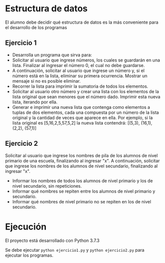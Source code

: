 # Estructura de datos

El alumno debe decidir qué estructura de datos es la más conveniente para el desarrollo de los
programas

## Ejercicio 1

- Desarrolla un programa que sirva para:
- Solicitar al usuario que ingrese números, los cuales se guardarán en una lista. Finalizar al ingresar el
número 0, el cual no debe guardarse.
- A continuación, solicitar al usuario que ingrese un número y, si el número está en la lista, eliminar su
primera ocurrencia. Mostrar un mensaje si no es posible eliminar.
- Recorrer la lista para imprimir la sumatoria de todos los elementos.
- Solicitar al usuario otro número y crear una lista con los elementos de la lista original que sean menores
que el número dado. Imprimir esta nueva lista, iterando por ella.
- Generar e imprimir una nueva lista que contenga como elementos a tuplas de dos elementos, cada una
compuesta por un número de la lista original y la cantidad de veces que aparece en ella. Por ejemplo, si
la lista original es [5,16,2,5,57,5,2] la nueva lista contendrá: [(5,3), (16,1), (2,2), (57,1)]

## Ejercicio 2

Solicitar al usuario que ingrese los nombres de pila de los alumnos de nivel primario de una escuela,
finalizando al ingresar "x". A continuación, solicitar que ingrese los nombres de los alumnos de nivel
secundario, finalizando al ingresar "x".
- Informar los nombres de todos los alumnos de nivel primario y los de nivel secundario, sin repeticiones.
- Informar qué nombres se repiten entre los alumnos de nivel primario y secundario.
- Informar qué nombres de nivel primario no se repiten en los de nivel secundario.

# Ejecución

El proyecto está desarrollado con Python 3.7.3

Se debe ejecutar `python ejercicio1.py` y  `python ejercicio2.py` para ejecutar los programas.
